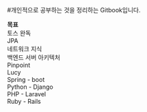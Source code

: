 #개인적으로 공부하는 것을 정리하는 Gitbook입니다. 

**목표**<br>
토스 완독 <br>
JPA<br>
네트워크 지식<br> 
백엔드 서버 아키텍처<br>
Pinpoint<br>
Lucy<br>
Spring - boot<br>
Python - Django <br>
PHP - Laravel <br>
Ruby - Rails<br> 